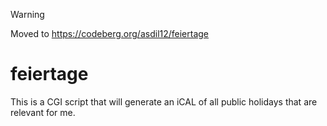 > [!WARNING]
> Moved to https://codeberg.org/asdil12/feiertage

# feiertage

This is a CGI script that will generate an iCAL of all public holidays that are relevant for me.
